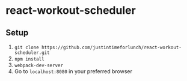 # react-workout-scheduler

## Setup
1. `git clone https://github.com/justintimeforlunch/react-workout-scheduler.git`
2. `npm install`
3. `webpack-dev-server`
4. Go to `localhost:8080` in your preferred browser
